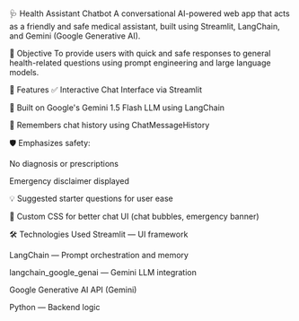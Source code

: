 🩺 Health Assistant Chatbot
A conversational AI-powered web app that acts as a friendly and safe medical assistant, built using Streamlit, LangChain, and Gemini (Google Generative AI).

🎯 Objective
To provide users with quick and safe responses to general health-related questions using prompt engineering and large language models.

🚀 Features
✅ Interactive Chat Interface via Streamlit

💬 Built on Google's Gemini 1.5 Flash LLM using LangChain

🧠 Remembers chat history using ChatMessageHistory

🛡️ Emphasizes safety:

No diagnosis or prescriptions

Emergency disclaimer displayed

💡 Suggested starter questions for user ease

🎨 Custom CSS for better chat UI (chat bubbles, emergency banner)

🛠️ Technologies Used
Streamlit — UI framework

LangChain — Prompt orchestration and memory

langchain_google_genai — Gemini LLM integration

Google Generative AI API (Gemini)

Python — Backend logic

